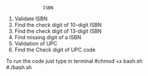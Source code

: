                   ISBN
1. Validate ISBN
2. Find the check digit of 10-digit ISBN
3. Find the check digit of 13-digit ISBN
4. Find missing digit of a ISBN
5. Validation of UPC
6. Find the Check digit of UPC code

To run the code just type in terminal 
#chmod +x bash.sh                              
#./bash.sh
